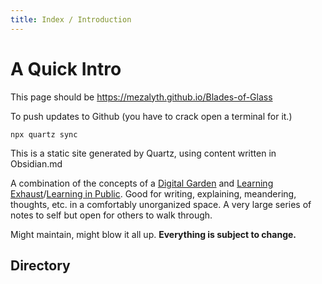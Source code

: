 ```yaml
---
title: Index / Introduction
---
```

# A Quick Intro
This page should be https://mezalyth.github.io/Blades-of-Glass

To push updates to Github (you have to crack open a terminal for it.)

`npx quartz sync` 

This is a static site generated by Quartz, using content written in Obsidian.md

A combination of the concepts of a [Digital Garden](https://maggieappleton.com/garden-history) and [Learning Exhaust](https://www.montefischer.com/2020/04/07/some-links.html)/[Learning in Public](https://www.swyx.io/learn-in-public). Good for writing, explaining, meandering, thoughts, etc. in a comfortably unorganized space. A very large series of notes to self but open for others to walk through.

Might maintain, might blow it all up. **Everything is subject to change.** 

## Directory
